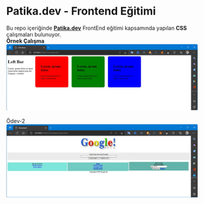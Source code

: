 # Patika.dev - Frontend Eğitimi
Bu repo içeriğinde **[Patika.dev](https://www.patika.dev/)** FrontEnd eğitimi kapsamında yapılan **CSS** çalışmaları bulunuyor.\
**Örnek Çalışma**
<BR>
![resim](../screen_shots/CSS-01.jpg) <BR>
<BR>
Ödev-2
![resim](../screen_shots/CSS-odev-2.jpg) <BR>